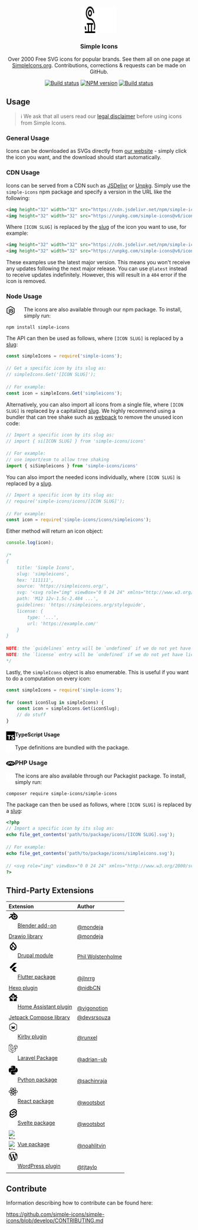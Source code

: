 
<p align="center">

<img src="./readme-icons/simpleicons.svg#gh-light-mode-only" alt="Simple Icons" width=45 height=72>
<img src="./readme-icons/simpleicons-white.svg" alt="Simple Icons" width=45 height=72>

<h3 align="center">Simple Icons</h3>
<p align="center">
Over 2000 Free SVG icons for popular brands. See them all on one page at <a href="https://simpleicons.org">SimpleIcons.org</a>. Contributions, corrections & requests can be made on GitHub.</p>
</p>

<p align="center">
<a href="https://github.com/simple-icons/simple-icons/actions?query=workflow%3AVerify+branch%3Adevelop"><img src="https://img.shields.io/github/workflow/status/simple-icons/simple-icons/Verify/develop?logo=github" alt="Build status" /></a>
<a href="https://www.npmjs.com/package/simple-icons"><img src="https://img.shields.io/npm/v/simple-icons.svg?logo=npm" alt="NPM version" /></a>
<a href="https://packagist.org/packages/simple-icons/simple-icons"><img src="https://img.shields.io/packagist/v/simple-icons/simple-icons?logo=packagist&logoColor=white" alt="Build status" /></a>
</p>

## Usage

> :information_source: We ask that all users read our [legal disclaimer](./DISCLAIMER.md) before using icons from Simple Icons.

### General Usage

Icons can be downloaded as SVGs directly from [our website](https://simpleicons.org/) - simply click the icon you want, and the download should start automatically.

### CDN Usage

Icons can be served from a CDN such as [JSDelivr](https://www.jsdelivr.com/package/npm/simple-icons) or [Unpkg](https://unpkg.com/browse/simple-icons/). Simply use the `simple-icons` npm package and specify a version in the URL like the following:

```html
<img height="32" width="32" src="https://cdn.jsdelivr.net/npm/simple-icons@v6/icons/[ICON SLUG].svg" />
<img height="32" width="32" src="https://unpkg.com/simple-icons@v6/icons/[ICON SLUG].svg" />
```

Where `[ICON SLUG]` is replaced by the [slug] of the icon you want to use, for example:

```html
<img height="32" width="32" src="https://cdn.jsdelivr.net/npm/simple-icons@v6/icons/simpleicons.svg" />
<img height="32" width="32" src="https://unpkg.com/simple-icons@v6/icons/simpleicons.svg" />
```

These examples use the latest major version. This means you won't receive any updates following the next major release. You can use `@latest` instead to receive updates indefinitely. However, this will result in a `404` error if the icon is removed.

### Node Usage 
<img src="./readme-icons/nodedotjs.svg#gh-dark-mode-only" alt="Node" align=left width=24 height=24>
<img src="./readme-icons/nodedotjs-white.svg#gh-light-mode-only" alt="Node" align=left width=24 height=24>

The icons are also available through our npm package. To install, simply run:

```shell
npm install simple-icons
```

The API can then be used as follows, where `[ICON SLUG]` is replaced by a [slug]:

```javascript
const simpleIcons = require('simple-icons');

// Get a specific icon by its slug as:
// simpleIcons.Get('[ICON SLUG]');

// For example:
const icon = simpleIcons.Get('simpleicons');

```

Alternatively, you can also import all icons from a single file, where `[ICON SLUG]` is replaced by a capitalized [slug]. We highly recommend using a bundler that can tree shake such as [webpack](https://webpack.js.org/) to remove the unused icon code:
```javascript
// Import a specific icon by its slug as:
// import { si[ICON SLUG] } from 'simple-icons/icons'

// For example:
// use import/esm to allow tree shaking
import { siSimpleicons } from 'simple-icons/icons'
```

You can also import the needed icons individually, where `[ICON SLUG]` is replaced by a [slug].
```javascript
// Import a specific icon by its slug as:
// require('simple-icons/icons/[ICON SLUG]');

// For example:
const icon = require('simple-icons/icons/simpleicons');
```

Either method will return an icon object:

```javascript
console.log(icon);

/*
{
    title: 'Simple Icons',
    slug: 'simpleicons',
    hex: '111111',
    source: 'https://simpleicons.org/',
    svg: '<svg role="img" viewBox="0 0 24 24" xmlns="http://www.w3.org/2000/svg">...</svg>',
    path: 'M12 12v-1.5c-2.484 ...',
    guidelines: 'https://simpleicons.org/styleguide',
    license: {
        type: '...',
        url: 'https://example.com/'
    }
}

NOTE: the `guidelines` entry will be `undefined` if we do not yet have guidelines for the icon.
NOTE: the `license` entry will be `undefined` if we do not yet have license data for the icon.
*/
```

Lastly, the `simpleIcons` object is also enumerable.
This is useful if you want to do a computation on every icon:

```javascript
const simpleIcons = require('simple-icons');

for (const iconSlug in simpleIcons) {
    const icon = simpleIcons.Get(iconSlug);
    // do stuff
}
```

#### TypeScript Usage <img src="./readme-icons/typescript.svg#gh-dark-mode-only" alt="Node" align=left width=24 height=24>
<img src="./readme-icons/typescript-white.svg#gh-light-mode-only" alt="Node" align=left width=24 height=24>


Type definitions are bundled with the package.

### PHP Usage <img src="./readme-icons/php.svg#gh-dark-mode-only" alt="Node" align=left width=24 height=24>
<img src="./readme-icons/php-white.svg#gh-light-mode-only" alt="Node" align=left width=24 height=24>

The icons are also available through our Packagist package. To install, simply run:

```shell
composer require simple-icons/simple-icons
```

The package can then be used as follows, where `[ICON SLUG]` is replaced by a [slug]:

```php
<?php
// Import a specific icon by its slug as:
echo file_get_contents('path/to/package/icons/[ICON SLUG].svg');

// For example:
echo file_get_contents('path/to/package/icons/simpleicons.svg');

// <svg role="img" viewBox="0 0 24 24" xmlns="http://www.w3.org/2000/svg">...</svg>
?>
```

## Third-Party Extensions

| Extension | Author |
| :--- | :--- |
| <img src="./readme-icons/blender.svg#gh-dark-mode-only" alt="Node" align=left width=24 height=24>
<img src="./readme-icons/blender-white.svg#gh-light-mode-only" alt="Node" align=left width=24 height=24> [Blender add-on](https://github.com/mondeja/simple-icons-blender) | [@mondeja](https://github.com/mondeja) |
| [Drawio library](https://github.com/mondeja/simple-icons-drawio) | [@mondeja](https://github.com/mondeja) |
| <img src="./readme-icons/drupal.svg#gh-dark-mode-only" alt="Node" align=left width=24 height=24>
<img src="./readme-icons/drupal-white.svg#gh-light-mode-only" alt="Node" align=left width=24 height=24>[Drupal module](https://www.drupal.org/project/simple_icons) | [Phil Wolstenholme](https://www.drupal.org/u/phil-wolstenholme) |
| <img src="./readme-icons/flutter.svg#gh-dark-mode-only" alt="Node" align=left width=24 height=24>
<img src="./readme-icons/flutter-white.svg#gh-light-mode-only" alt="Node" align=left width=24 height=24> [Flutter package](https://pub.dev/packages/simple_icons) | [@jlnrrg](https://jlnrrg.github.io/) |
| [Hexo plugin](https://github.com/nidbCN/hexo-simpleIcons) | [@nidbCN](https://github.com/nidbCN/) |
| <img src="./readme-icons/homeassistant.svg#gh-dark-mode-only" alt="Node" align=left width=24 height=24>
<img src="./readme-icons/homeassistant-white.svg#gh-light-mode-only" alt="Node" align=left width=24 height=24>[Home Assistant plugin](https://github.com/vigonotion/hass-simpleicons) | [@vigonotion](https://github.com/vigonotion/) |
| [Jetpack Compose library](https://github.com/DevSrSouza/compose-icons) | [@devsrsouza](https://github.com/devsrsouza/) |
| <img src="./readme-icons/kirby.svg#gh-dark-mode-only" alt="Node" align=left width=24 height=24>
<img src="./readme-icons/kirby-white.svg#gh-light-mode-only" alt="Node" align=left width=24 height=24>[Kirby plugin](https://github.com/runxel/kirby3-simpleicons) | [@runxel](https://github.com/runxel) |
| <img src="./readme-icons/laravel.svg#gh-dark-mode-only" alt="Node" align=left width=24 height=24>
<img src="./readme-icons/laravel-white.svg#gh-light-mode-only" alt="Node" align=left width=24 height=24>[Laravel Package](https://github.com/ublabs/blade-simple-icons) | [@adrian-ub](https://github.com/adrian-ub) |
| <img src="./readme-icons/python.svg#gh-dark-mode-only" alt="Node" align=left width=24 height=24>
<img src="./readme-icons/python-white.svg#gh-light-mode-only" alt="Node" align=left width=24 height=24>[Python package](https://github.com/sachinraja/simple-icons-py) | [@sachinraja](https://github.com/sachinraja) |
| <img src="./readme-icons/react.svg#gh-dark-mode-only" alt="Node" align=left width=24 height=24>
<img src="./readme-icons/react-white.svg#gh-light-mode-only" alt="Node" align=left width=24 height=24>[React package](https://github.com/icons-pack/react-simple-icons) | [@wootsbot](https://github.com/wootsbot) |
| <img src="./readme-icons/svelte.svg#gh-dark-mode-only" alt="Node" align=left width=24 height=24>
<img src="./readme-icons/svelte-white.svg#gh-light-mode-only" alt="Node" align=left width=24 height=24>[Svelte package](https://github.com/icons-pack/svelte-simple-icons) | [@wootsbot](https://github.com/wootsbot) |
| <img src="./readme-icons/vue.svg#gh-dark-mode-only" alt="Node" align=left width=24 height=24>
<img src="./readme-icons/vue-white.svg#gh-light-mode-only" alt="Node" align=left width=24 height=24>[Vue package](https://github.com/mainvest/vue-simple-icons) | [@noahlitvin](https://github.com/noahlitvin) |
| <img src="./readme-icons/wordpress.svg#gh-dark-mode-only" alt="Node" align=left width=24 height=24>
<img src="./readme-icons/wordpress-white.svg#gh-light-mode-only" alt="Node" align=left width=24 height=24>[WordPress plugin](https://wordpress.org/plugins/simple-icons/) | [@tjtaylo](https://github.com/tjtaylo) |

[slug]: ./slugs.md

## Contribute

Information describing how to contribute can be found here:

https://github.com/simple-icons/simple-icons/blob/develop/CONTRIBUTING.md

